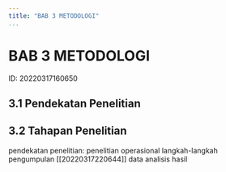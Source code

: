 ```yaml
---
title: "BAB 3 METODOLOGI"
...
```

# BAB 3 METODOLOGI
ID: 20220317160650

## 3.1 Pendekatan Penelitian

## 3.2 Tahapan Penelitian


pendekatan penelitian: penelitian operasional
langkah-langkah
pengumpulan [[20220317220644]] data
analisis hasil